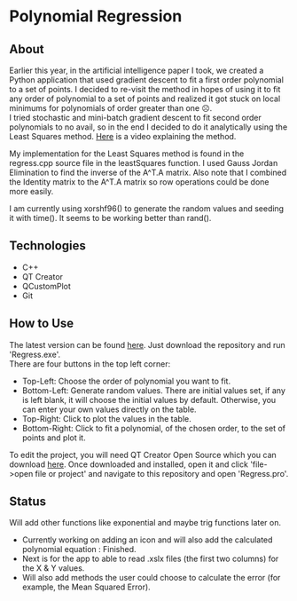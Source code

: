 # Polynomial Regression
## About
Earlier this year, in the artificial intelligence paper I took, we created a Python application 
that used gradient descent to fit a first order polynomial to a set of points. I decided to re-visit 
the method in hopes of using it to fit any order of polynomial to a set of points and realized it got 
stuck on local minimums for polynomials of order greater than one ☹.  
I tried stochastic and mini-batch gradient descent to fit second order polynomials to no avail, 
so in the end I decided to do it analytically using the Least Squares method.
[Here](https://www.youtube.com/watch?v=TPKyT3hu71c) is a video explaining the method.  
  
My implementation for the Least Squares method is found in the regress.cpp source file in the leastSquares function. I used Gauss Jordan Elimination to find the inverse of the A^T.A matrix. Also note that I combined the Identity matrix to the A^T.A matrix so row operations could be done more easily.  
  
I am currently using xorshf96() to generate the random values and seeding it with time(). It seems to be working better than rand().

## Technologies
- C++
- QT Creator
- QCustomPlot
- Git

## How to Use
The latest version can be found [here](https://github.com/Alcantara98/Regress_Latest_Version). Just download the repository and run 'Regress.exe'.  
There are four buttons in the top left corner:  
- Top-Left: Choose the order of polynomial you want to fit.
- Bottom-Left: Generate random values. There are initial values set, if any is left blank, it will choose the initial values by default. Otherwise, you can enter your own values directly on the table.
- Top-Right: Click to plot the values in the table.
- Bottom-Right: Click to fit a polynomial, of the chosen order, to the set of points and plot it.  
  
To edit the project, you will need QT Creator Open Source which you can download [here](https://www.qt.io/download-open-source). Once downloaded and installed, open it and click 'file->open file or project' and navigate to this repository and open 'Regress.pro'.

## Status
Will add other functions like exponential and maybe trig functions later on. 
- Currently working on adding an icon and will also add the calculated polynomial equation : Finished.
- Next is for the app to able to read .xslx files (the first two columns) for the X & Y values.
- Will also add methods the user could choose to calculate the error (for example, the Mean Squared Error).



